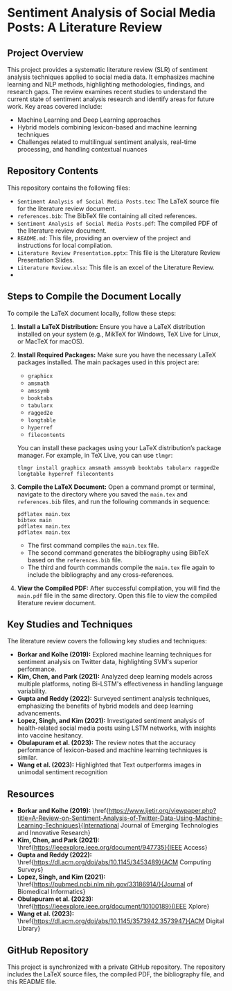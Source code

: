 # Sentiment Analysis of Social Media Posts: A Literature Review

## Project Overview

This project provides a systematic literature review (SLR) of sentiment analysis techniques applied to social media data. It emphasizes machine learning and NLP methods, highlighting methodologies, findings, and research gaps. The review examines recent studies to understand the current state of sentiment analysis research and identify areas for future work. Key areas covered include:

*   Machine Learning and Deep Learning approaches
*   Hybrid models combining lexicon-based and machine learning techniques
*   Challenges related to multilingual sentiment analysis, real-time processing, and handling contextual nuances

## Repository Contents

This repository contains the following files:

*   `Sentiment Analysis of Social Media Posts.tex`: The LaTeX source file for the literature review document.
*   `references.bib`: The BibTeX file containing all cited references.
*   `Sentiment Analysis of Social Media Posts.pdf`: The compiled PDF of the literature review document.
*   `README.md`: This file, providing an overview of the project and instructions for local compilation.
*   `Literature Review Presentation.pptx`: This file is the Literature Review Presentation Slides.
*   `Literature Review.xlsx`: This file is an excel of the Literature Review.
*   
## Steps to Compile the Document Locally

To compile the LaTeX document locally, follow these steps:

1.  **Install a LaTeX Distribution:** Ensure you have a LaTeX distribution installed on your system (e.g., MikTeX for Windows, TeX Live for Linux, or MacTeX for macOS).

2.  **Install Required Packages:** Make sure you have the necessary LaTeX packages installed. The main packages used in this project are:

    *   `graphicx`
    *   `amsmath`
    *   `amssymb`
    *   `booktabs`
    *   `tabularx`
    *   `ragged2e`
    *   `longtable`
    *   `hyperref`
    *   `filecontents`

    You can install these packages using your LaTeX distribution’s package manager. For example, in TeX Live, you can use `tlmgr`:

    ```
    tlmgr install graphicx amsmath amssymb booktabs tabularx ragged2e longtable hyperref filecontents
    ```

3.  **Compile the LaTeX Document:** Open a command prompt or terminal, navigate to the directory where you saved the `main.tex` and `references.bib` files, and run the following commands in sequence:

    ```
    pdflatex main.tex
    bibtex main
    pdflatex main.tex
    pdflatex main.tex
    ```

    *   The first command compiles the `main.tex` file.
    *   The second command generates the bibliography using BibTeX based on the `references.bib` file.
    *   The third and fourth commands compile the `main.tex` file again to include the bibliography and any cross-references.

4.  **View the Compiled PDF:** After successful compilation, you will find the `main.pdf` file in the same directory. Open this file to view the compiled literature review document.

## Key Studies and Techniques

The literature review covers the following key studies and techniques:

*   **Borkar and Kolhe (2019):** Explored machine learning techniques for sentiment analysis on Twitter data, highlighting SVM's superior performance.
*   **Kim, Chen, and Park (2021):** Analyzed deep learning models across multiple platforms, noting Bi-LSTM's effectiveness in handling language variability.
*   **Gupta and Reddy (2022):** Surveyed sentiment analysis techniques, emphasizing the benefits of hybrid models and deep learning advancements.
*   **Lopez, Singh, and Kim (2021):** Investigated sentiment analysis of health-related social media posts using LSTM networks, with insights into vaccine hesitancy.
  *   **Obulapuram et al. (2023):** The review notes that the accuracy performance of lexicon-based and machine learning techniques is similar.
  *   **Wang et al. (2023):** Highlighted that Text outperforms images in unimodal sentiment recognition

## Resources

*   **Borkar and Kolhe (2019):**  \href{https://www.ijetir.org/viewpaper.php?title=A-Review-on-Sentiment-Analysis-of-Twitter-Data-Using-Machine-Learning-Techniques}{International Journal of Emerging Technologies and Innovative Research}
*   **Kim, Chen, and Park (2021):** \href{https://ieeexplore.ieee.org/document/947735}{IEEE Access}
*   **Gupta and Reddy (2022):** \href{https://dl.acm.org/doi/abs/10.1145/3453489}{ACM Computing Surveys}
*   **Lopez, Singh, and Kim (2021):** \href{https://pubmed.ncbi.nlm.nih.gov/33186914/}{Journal of Biomedical Informatics}
*   **Obulapuram et al. (2023):** \href{https://ieeexplore.ieee.org/document/10100189}{IEEE Xplore}
*   **Wang et al. (2023):** \href{https://dl.acm.org/doi/abs/10.1145/3573942.3573947}{ACM Digital Library}

## GitHub Repository

This project is synchronized with a private GitHub repository. The repository includes the LaTeX source files, the compiled PDF, the bibliography file, and this README file.
